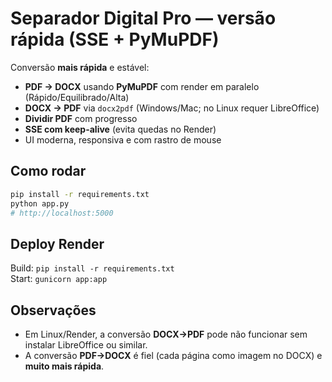 
# Separador Digital Pro — versão rápida (SSE + PyMuPDF)

Conversão **mais rápida** e estável:
- **PDF → DOCX** usando **PyMuPDF** com render em paralelo (Rápido/Equilibrado/Alta)
- **DOCX → PDF** via `docx2pdf` (Windows/Mac; no Linux requer LibreOffice)
- **Dividir PDF** com progresso
- **SSE com keep-alive** (evita quedas no Render)
- UI moderna, responsiva e com rastro de mouse

## Como rodar
```bash
pip install -r requirements.txt
python app.py
# http://localhost:5000
```

## Deploy Render
Build: `pip install -r requirements.txt`  
Start: `gunicorn app:app`

## Observações
- Em Linux/Render, a conversão **DOCX→PDF** pode não funcionar sem instalar LibreOffice ou similar.
- A conversão **PDF→DOCX** é fiel (cada página como imagem no DOCX) e **muito mais rápida**.
